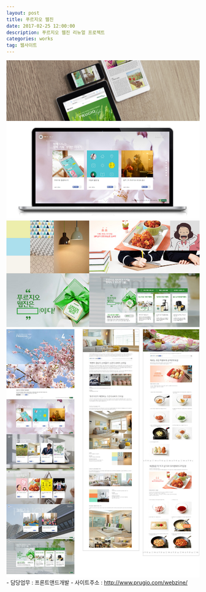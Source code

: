 ```yaml
---
layout: post
title: 푸르지오 웹진
date: 2017-02-25 12:00:00
description: 푸르지오 웹진 리뉴얼 프로젝트
categories: works
tag: 웹사이트
---
```

<img src="/images/works/pfb_visual.jpg" alt="" />
<img src="/images/works/pfb_prugiolife_img01.jpg" alt="" />
<img src="/images/works/prwz02.jpg" alt="" />
<img src="/images/works/prwz03.jpg" alt="" />
 - 담당업무
: 프론트앤드개발
 - 사이트주소
: <a href="http://www.prugio.com/webzine/" target="_blank">http://www.prugio.com/webzine/</a>